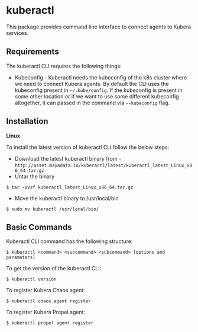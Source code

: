# kuberactl

This package provides command line interface to connect agents to Kubera services.

## Requirements

The kuberactl CLI requires the following things:

- Kubeconfig - Kuberactl needs the kubeconfig of the k8s cluster where we need to connect Kubera agents. By default the CLI uses the kubeconfig present in `~/.kube/config`. If the kubeconfig is present in some other location or if we want to use some different kubeconfig altogether, it can passed in the command via `--kubeconfig` flag.

## Installation

**Linux**

To install the latest version of kuberactl CLI follow the below steps:

- Download the latest kuberactl binary from - `http://asset.mayadata.io/kuberactl/latest/kuberactl_latest_Linux_x86_64.tar.gz`
- Untar the binary
```shell
$ tar -xvzf kuberactl_latest_Linux_x86_64.tar.gz
```
- Move the kuberactl binary to /usr/local/bin
```shell
$ sudo mv kuberactl /usr/local/bin/
```

## Basic Commands

Kuberactl CLI command has the following structure:
```shell
$ kuberactl <command> <subcommand> <subcommand> [options and parameters]
```

To get the version of the kuberactl CLI:
```shell
$ kuberactl version
```

To register Kubera Chaos agent:
```shell
$ kuberactl chaos agent register
```
To register Kubera Propel agent:
```shell
$ kuberactl propel agent register
```
